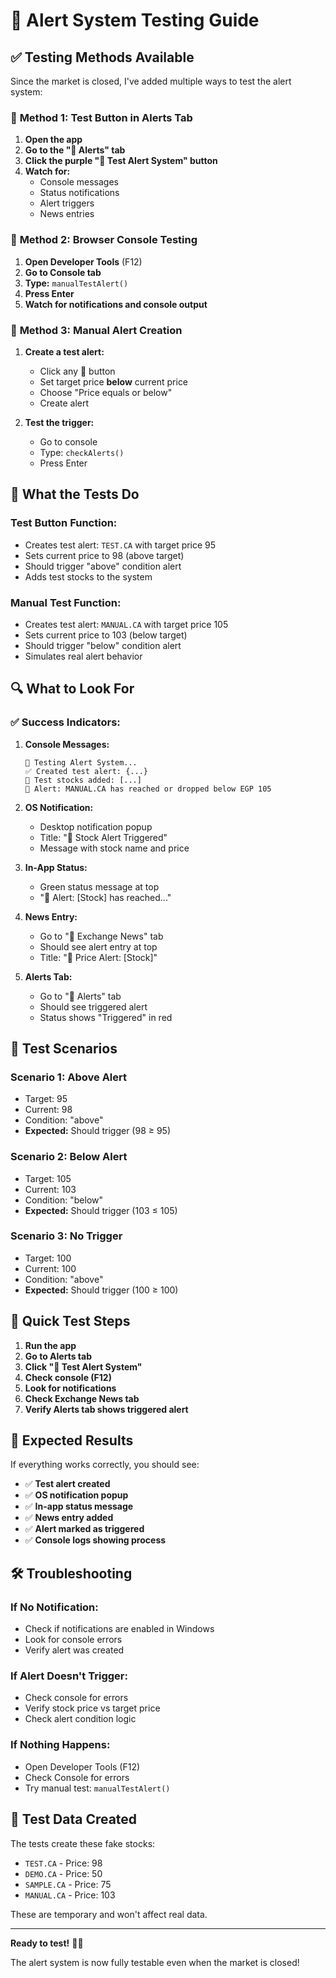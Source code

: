 # 🧪 Alert System Testing Guide

## ✅ **Testing Methods Available**

Since the market is closed, I've added multiple ways to test the alert system:

### 🎯 **Method 1: Test Button in Alerts Tab**

1. **Open the app**
2. **Go to the "🔔 Alerts" tab**
3. **Click the purple "🧪 Test Alert System" button**
4. **Watch for:**
   - Console messages
   - Status notifications
   - Alert triggers
   - News entries

### 🎯 **Method 2: Browser Console Testing**

1. **Open Developer Tools** (F12)
2. **Go to Console tab**
3. **Type:** `manualTestAlert()`
4. **Press Enter**
5. **Watch for notifications and console output**

### 🎯 **Method 3: Manual Alert Creation**

1. **Create a test alert:**
   - Click any 🔔 button
   - Set target price **below** current price
   - Choose "Price equals or below"
   - Create alert

2. **Test the trigger:**
   - Go to console
   - Type: `checkAlerts()`
   - Press Enter

## 🧪 **What the Tests Do**

### **Test Button Function:**
- Creates test alert: `TEST.CA` with target price 95
- Sets current price to 98 (above target)
- Should trigger "above" condition alert
- Adds test stocks to the system

### **Manual Test Function:**
- Creates test alert: `MANUAL.CA` with target price 105
- Sets current price to 103 (below target)
- Should trigger "below" condition alert
- Simulates real alert behavior

## 🔍 **What to Look For**

### **✅ Success Indicators:**
1. **Console Messages:**
   ```
   🧪 Testing Alert System...
   ✅ Created test alert: {...}
   🧪 Test stocks added: [...]
   🔔 Alert: MANUAL.CA has reached or dropped below EGP 105
   ```

2. **OS Notification:**
   - Desktop notification popup
   - Title: "🔔 Stock Alert Triggered"
   - Message with stock name and price

3. **In-App Status:**
   - Green status message at top
   - "🔔 Alert: [Stock] has reached..."

4. **News Entry:**
   - Go to "📰 Exchange News" tab
   - Should see alert entry at top
   - Title: "🔔 Price Alert: [Stock]"

5. **Alerts Tab:**
   - Go to "🔔 Alerts" tab
   - Should see triggered alert
   - Status shows "Triggered" in red

## 🎯 **Test Scenarios**

### **Scenario 1: Above Alert**
- Target: 95
- Current: 98
- Condition: "above"
- **Expected:** Should trigger (98 ≥ 95)

### **Scenario 2: Below Alert**
- Target: 105
- Current: 103
- Condition: "below"
- **Expected:** Should trigger (103 ≤ 105)

### **Scenario 3: No Trigger**
- Target: 100
- Current: 100
- Condition: "above"
- **Expected:** Should trigger (100 ≥ 100)

## 🚀 **Quick Test Steps**

1. **Run the app**
2. **Go to Alerts tab**
3. **Click "🧪 Test Alert System"**
4. **Check console (F12)**
5. **Look for notifications**
6. **Check Exchange News tab**
7. **Verify Alerts tab shows triggered alert**

## 🎉 **Expected Results**

If everything works correctly, you should see:

- ✅ **Test alert created**
- ✅ **OS notification popup**
- ✅ **In-app status message**
- ✅ **News entry added**
- ✅ **Alert marked as triggered**
- ✅ **Console logs showing process**

## 🛠️ **Troubleshooting**

### **If No Notification:**
- Check if notifications are enabled in Windows
- Look for console errors
- Verify alert was created

### **If Alert Doesn't Trigger:**
- Check console for errors
- Verify stock price vs target price
- Check alert condition logic

### **If Nothing Happens:**
- Open Developer Tools (F12)
- Check Console for errors
- Try manual test: `manualTestAlert()`

## 📝 **Test Data Created**

The tests create these fake stocks:
- `TEST.CA` - Price: 98
- `DEMO.CA` - Price: 50  
- `SAMPLE.CA` - Price: 75
- `MANUAL.CA` - Price: 103

These are temporary and won't affect real data.

---

**Ready to test!** 🧪✨

The alert system is now fully testable even when the market is closed!
